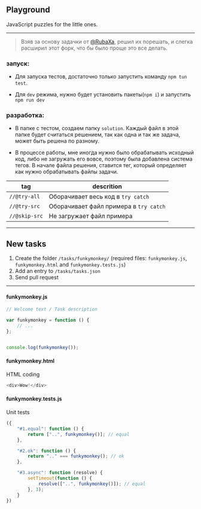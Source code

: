 Playground
----------
JavaScript puzzles for the little ones.

---

> Взяв за основу задачки от [@RubaXa](https://github.com/RubaXa), решил их порешать, и слегка расширил этот форк, что бы было проще это все делать.

### запуск:

- Для запуска тестов, достаточно только запустить команду `npm tun test`.

- Для `dev` режима, нужно будет установить пакеты(`npm i`) и запустить `npm run dev`

### разработка:

- В папке с тестом, создаем папку `solution`. Каждый файл в этой папке будет считаться решением, так как одна и так же задача, может быть решена по разному.

- В процессе работы, мне иногда нужно было обрабатывать исходный код, либо не загружать его вовсе, поэтому была добавлена система тегов. В начале файла решения, ставится тег, который определяет как нужно обрабатывать файлы задачи.

| tag | descrition |
|---|---|
`//@try-all` | Оборачивает весь код в `try catch`
`//@try-src` | Оборачивает файл примера в  `try catch`
`//@skip-src` | Не загружает файл примера


---


## New tasks
 1. Create the folder `/tasks/funkymonkey/` (required files: `funkymonkey.js`, `funkymonkey.html` and `funkymonkey.tests.js`)
 2. Add an entry to `/tasks/tasks.json`
 3. Send pull request


---


#### funkymonkey.js
```js
// Welcome text / Task description

var funkymonkey = function () {
	// ...
};


console.log(funkymonkey());
```


#### funkymonkey.html
HTML coding

```js
<div>Wow!</div>
```


#### funkymonkey.tests.js
Unit tests

```js
({
	"#1.equal": function () {
		return ["..", funkymonkey()]; // equal
	},

	"#2.ok": function () {
		return ".." === funkymonkey(); // ok
	},

	"#3.async": function (resolve) {
		setTimeout(function () {
			resolve(["..", funkymonkey()]); // equal
		}, 3);
	}
})
```
